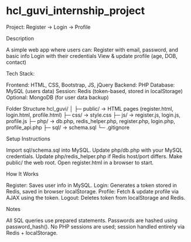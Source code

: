 # hcl_guvi_internship_project
Project: Register → Login → Profile

Description

A simple web app where users can:
Register with email, password, and basic info
Login with their credentials
View & update profile (age, DOB, contact)

Tech Stack:

Frontend: HTML, CSS, Bootstrap, JS, jQuery
Backend: PHP
Database: MySQL (users data)
Session: Redis (token-based, stored in localStorage)
Optional: MongoDB (for user data backup)

Folder Structure
hcl_guvi/
│
├─ public/          -> HTML pages (register.html, login.html, profile.html)
├─ css/             -> style.css
├─ js/              -> register.js, login.js, profile.js
├─ php/             -> db.php, redis_helper.php, register.php, login.php, profile_api.php
├─ sql/             -> schema.sql
└─ .gitignore

Setup Instructions

Import sql/schema.sql into MySQL.
Update php/db.php with your MySQL credentials.
Update php/redis_helper.php if Redis host/port differs.
Make public/ the web root.
Open register.html in a browser to start.

How It Works

Register: Saves user info in MySQL.
Login: Generates a token stored in Redis, saved in browser localStorage.
Profile: Fetch & update profile via AJAX using the token.
Logout: Deletes token from localStorage and Redis.

Notes

All SQL queries use prepared statements.
Passwords are hashed using password_hash().
No PHP sessions are used; session handled entirely via Redis + localStorage.
